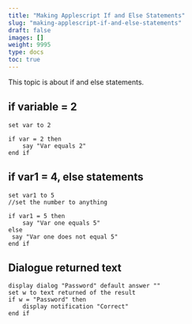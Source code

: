 ```yaml
---
title: "Making Applescript If and Else Statements"
slug: "making-applescript-if-and-else-statements"
draft: false
images: []
weight: 9995
type: docs
toc: true
---
```


This topic is about if and else statements.

## if variable = 2
    set var to 2
    
    if var = 2 then
        say "Var equals 2"
    end if

## if var1 = 4, else statements
    set var1 to 5
    //set the number to anything

    if var1 = 5 then
        say "Var one equals 5"
    else
     say "Var one does not equal 5"
    end if

## Dialogue returned text
    display dialog "Password" default answer ""
    set w to text returned of the result
    if w = "Password" then
        display notification "Correct"
    end if

